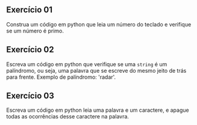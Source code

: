 ## Exercício 01
Construa um código em python que leia um número do teclado e verifique se um número é primo.

## Exercício 02
Escreva um código em python que verifique se uma `string` é um palíndromo, ou seja, uma palavra que se escreve do mesmo jeito de trás para frente. Exemplo de palíndromo: 'radar'.

## Exercício 03
Escreva um código em python leia uma palavra e um caractere, e apague todas as ocorrências desse caractere na palavra.
